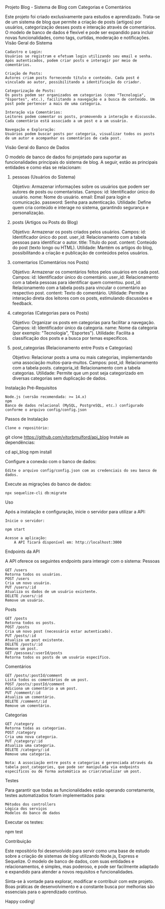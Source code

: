Projeto Blog - Sistema de Blog com Categorias e Comentários

Este projeto foi criado exclusivamente para estudos e aprendizado. Trata-se de um sistema de blog que permite a criação de posts (artigos) por usuários, categorização desses posts e interação através de comentários. O modelo de banco de dados é flexível e pode ser expandido para incluir novas funcionalidades, como tags, curtidas, moderação e notificações.
Visão Geral do Sistema

    Cadastro e Login:
    Usuários se registram e efetuam login utilizando seu email e senha. Após autenticados, podem criar posts e interagir por meio de comentários.

    Criação de Posts:
    Autores criam posts fornecendo título e conteúdo. Cada post é vinculado ao autor, possibilitando a identificação do criador.

    Categorização de Posts:
    Os posts podem ser organizados em categorias (como "Tecnologia", "Esportes", etc.), facilitando a navegação e a busca de conteúdo. Um post pode pertencer a mais de uma categoria.

    Interação via Comentários:
    Leitores podem comentar os posts, promovendo a interação e discussão. Cada comentário está associado a um post e a um usuário.

    Navegação e Exploração:
    Usuários podem buscar posts por categoria, visualizar todos os posts de um autor e acompanhar os comentários de cada post.

Visão Geral do Banco de Dados

O modelo de banco de dados foi projetado para suportar as funcionalidades principais do sistema de blog. A seguir, estão as principais entidades e como elas se relacionam:
1. pessoas (Usuários do Sistema)

    Objetivo:
    Armazenar informações sobre os usuários que podem ser autores de posts ou comentaristas.
    Campos:
        id: Identificador único do usuário.
        nome: Nome do usuário.
        email: Email para login e comunicação.
        password: Senha para autenticação.
    Utilidade:
    Define quem cria conteúdo e interage no sistema, garantindo segurança e personalização.

2. posts (Artigos ou Posts do Blog)

    Objetivo:
    Armazenar os posts criados pelos usuários.
    Campos:
        id: Identificador único do post.
        user_id: Relacionamento com a tabela pessoas para identificar o autor.
        title: Título do post.
        content: Conteúdo do post (texto longo ou HTML).
    Utilidade:
    Mantém os artigos do blog, possibilitando a criação e publicação de conteúdos pelos usuários.

3. comentarios (Comentários nos Posts)

    Objetivo:
    Armazenar os comentários feitos pelos usuários em cada post.
    Campos:
        id: Identificador único do comentário.
        user_id: Relacionamento com a tabela pessoas para identificar quem comentou.
        post_id: Relacionamento com a tabela posts para vincular o comentário ao respectivo post.
        content: Texto do comentário.
    Utilidade:
    Permite a interação direta dos leitores com os posts, estimulando discussões e feedback.

4. categorias (Categorias para os Posts)

    Objetivo:
    Organizar os posts em categorias para facilitar a navegação.
    Campos:
        id: Identificador único da categoria.
        name: Nome da categoria (por exemplo: "Tecnologia", "Esportes").
    Utilidade:
    Facilita a classificação dos posts e a busca por temas específicos.

5. post_categorias (Relacionamento entre Posts e Categorias)

    Objetivo:
    Relacionar posts a uma ou mais categorias, implementando uma associação muitos-para-muitos.
    Campos:
        post_id: Relacionamento com a tabela posts.
        categoria_id: Relacionamento com a tabela categorias.
    Utilidade:
    Permite que um post seja categorizado em diversas categorias sem duplicação de dados.

Instalação
Pré-Requisitos

    Node.js (versão recomendada: >= 14.x)
    npm
    Banco de dados relacional (MySQL, PostgreSQL, etc.) configurado conforme o arquivo config/config.json

Passos de Instalação

    Clone o repositório:

git clone https://github.com/vitorbmulford/api_blog
Instale as dependências:

cd api_blog
npm install

Configure a conexão com o banco de dados:

    Edite o arquivo config/config.json com as credenciais do seu banco de dados.

Execute as migrações do banco de dados:

    npx sequelize-cli db:migrate

Uso

Após a instalação e configuração, inicie o servidor para utilizar a API:

    Inicie o servidor:

    npm start

    Acesse a aplicação:
        A API ficará disponível em: http://localhost:3000

Endpoints da API

A API oferece os seguintes endpoints para interagir com o sistema:
Pessoas

    GET /users
    Retorna todos os usuários.
    POST /users
    Cria um novo usuário.
    PUT /users/:id
    Atualiza os dados de um usuário existente.
    DELETE /users/:id
    Remove um usuário.

Posts

    GET /posts
    Retorna todos os posts.
    POST /posts
    Cria um novo post (necessário estar autenticado).
    PUT /posts/:id
    Atualiza um post existente.
    DELETE /posts/:id
    Remove um post.
    GET /pessoas/:userId/posts
    Retorna todos os posts de um usuário específico.

Comentários

    GET /posts/:postId/comment
    Lista todos os comentários de um post.
    POST /posts/:postId/comment
    Adiciona um comentário a um post.
    PUT /comment/:id
    Atualiza um comentário.
    DELETE /comment/:id
    Remove um comentário.

Categorias

    GET /category
    Retorna todas as categorias.
    POST /category
    Cria uma nova categoria.
    PUT /category/:id
    Atualiza uma categoria.
    DELETE /category/:id
    Remove uma categoria.

    Nota: A associação entre posts e categorias é gerenciada através da tabela post_categories, que pode ser manipulada via endpoints específicos ou de forma automática ao criar/atualizar um post.

Testes

Para garantir que todas as funcionalidades estão operando corretamente, testes automatizados foram implementados para:

    Métodos dos controllers
    Lógica dos serviços
    Modelos do banco de dados

Executar os testes:

npm test

Contribuição

Este repositório foi desenvolvido para servir como uma base de estudo sobre a criação de sistemas de blog utilizando Node.js, Express e Sequelize. O modelo de banco de dados, com suas entidades e relacionamentos, é simples, mas poderoso, e pode ser facilmente adaptado e expandido para atender a novos requisitos e funcionalidades.

Sinta-se à vontade para explorar, modificar e contribuir com este projeto. Boas práticas de desenvolvimento e a constante busca por melhorias são essenciais para o aprendizado contínuo.

Happy coding!

